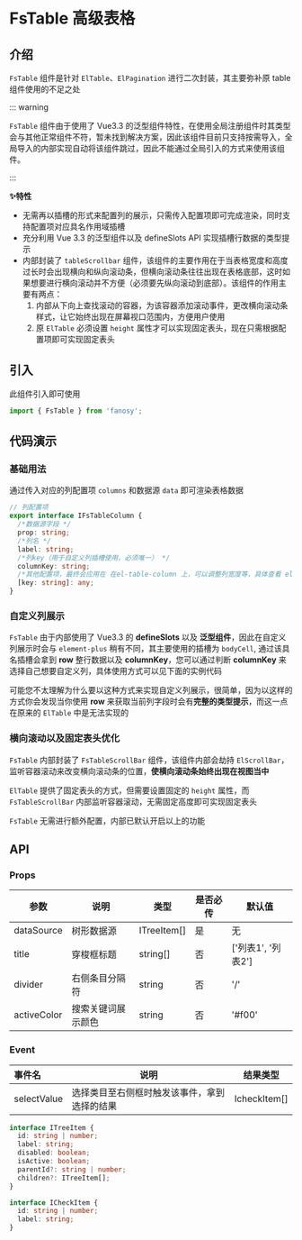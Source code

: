 # FsTable 高级表格

## 介绍

`FsTable` 组件是针对 `ElTable`、`ElPagination` 进行二次封装，其主要弥补原 table 组件使用的不足之处

::: warning

`FsTable` 组件由于使用了 Vue3.3 的泛型组件特性，在使用全局注册组件时其类型会与其他正常组件不符，暂未找到解决方案，因此该组件目前只支持按需导入，全局导入的内部实现自动将该组件跳过，因此不能通过全局引入的方式来使用该组件。

:::

**✨特性**

- 无需再以插槽的形式来配置列的展示，只需传入配置项即可完成渲染，同时支持配置项对应具名作用域插槽
- 充分利用 Vue 3.3 的泛型组件以及 defineSlots API 实现插槽行数据的类型提示
- 内部封装了 `tableScrollbar` 组件，该组件的主要作用在于当表格宽度和高度过长时会出现横向和纵向滚动条，但横向滚动条往往出现在表格底部，这时如果想要进行横向滚动并不方便（必须要先纵向滚动到底部）。该组件的作用主要有两点：
  1. 内部从下向上查找滚动的容器，为该容器添加滚动事件，更改横向滚动条样式，让它始终出现在屏幕视口范围内，方便用户使用
  2. 原 `ElTable` 必须设置 `height` 属性才可以实现固定表头，现在只需根据配置项即可实现固定表头

## 引入

此组件引入即可使用

```typescript
import { FsTable } from 'fanosy';
```

## 代码演示

### 基础用法

通过传入对应的列配置项 `columns` 和数据源 `data` 即可渲染表格数据

<CodeShow>
  <template #source>
    <ClientOnly>
      <fs-table-show-one />
    </ClientOnly>
  </template>
  <template #meta>

@[code vue{}](../.vuepress/components/fs-table-show-one.vue)

  </template>
</CodeShow>

```typescript
// 列配置项
export interface IFsTableColumn {
  /*数据源字段 */
  prop: string;
  /*列名 */
  label: string;
  /*列key（用于自定义列插槽使用，必须唯一） */
  columnKey: string;
  /*其他配置项，最终会应用在 在el-table-column 上，可以调整列宽度等，具体查看 element-plus 文档 */
  [key: string]: any;
}
```

### 自定义列展示

`FsTable` 由于内部使用了 Vue3.3 的 **defineSlots** 以及 **泛型组件**，因此在自定义列展示时会与 `element-plus` 稍有不同，其主要使用的插槽为 `bodyCell`, 通过该具名插槽会拿到 **row** 整行数据以及 **columnKey**，您可以通过判断 **columnKey** 来选择自己想要自定义列，具体使用方式可以见下面的实例代码

可能您不太理解为什么要以这种方式来实现自定义列展示，很简单，因为以这样的方式你会发现当你使用 **row** 来获取当前列字段时会有**完整的类型提示**，而这一点在原来的 `ElTable` 中是无法实现的

<CodeShow>
  <template #source>
    <ClientOnly>
      <fs-table-show-two />
    </ClientOnly>
  </template>
  <template #meta>

@[code vue{}](../.vuepress/components/fs-table-show-two.vue)

  </template>
</CodeShow>

### 横向滚动以及固定表头优化

`FsTable` 内部封装了 `FsTableScrollBar` 组件，该组件内部会劫持 `ElScrollBar`，监听容器滚动来改变横向滚动条的位置，**使横向滚动条始终出现在视图当中**

`ElTable` 提供了固定表头的方式，但需要设置固定的 `height` 属性，而 `FsTableScrollBar` 内部监听容器滚动，无需固定高度即可实现固定表头

`FsTable` 无需进行额外配置，内部已默认开启以上的功能

<CodeShow>
  <template #source>
    <ClientOnly>
      <fs-table-show-three />
    </ClientOnly>
  </template>
  <template #meta>

@[code vue{}](../.vuepress/components/fs-table-show-three.vue)

  </template>
</CodeShow>

## API

### Props

| 参数        | 说明               | 类型        | 是否必传 | 默认值             |
| ----------- | ------------------ | ----------- | -------- | ------------------ |
| dataSource  | 树形数据源         | ITreeItem[] | 是       | 无                 |
| title       | 穿梭框标题         | string[]    | 否       | ['列表1', '列表2'] |
| divider     | 右侧条目分隔符     | string      | 否       | '/'                |
| activeColor | 搜索关键词展示颜色 | string      | 否       | '#f00'             |

### Event

| 事件名      | 说明                                         | 结果类型     |
| :---------- | -------------------------------------------- | ------------ |
| selectValue | 选择类目至右侧框时触发该事件，拿到选择的结果 | IcheckItem[] |

```typescript
interface ITreeItem {
  id: string | number;
  label: string;
  disabled: boolean;
  isActive: boolean;
  parentId?: string | number;
  children?: ITreeItem[];
}

interface ICheckItem {
  id: string | number;
  label: string;
}
```

